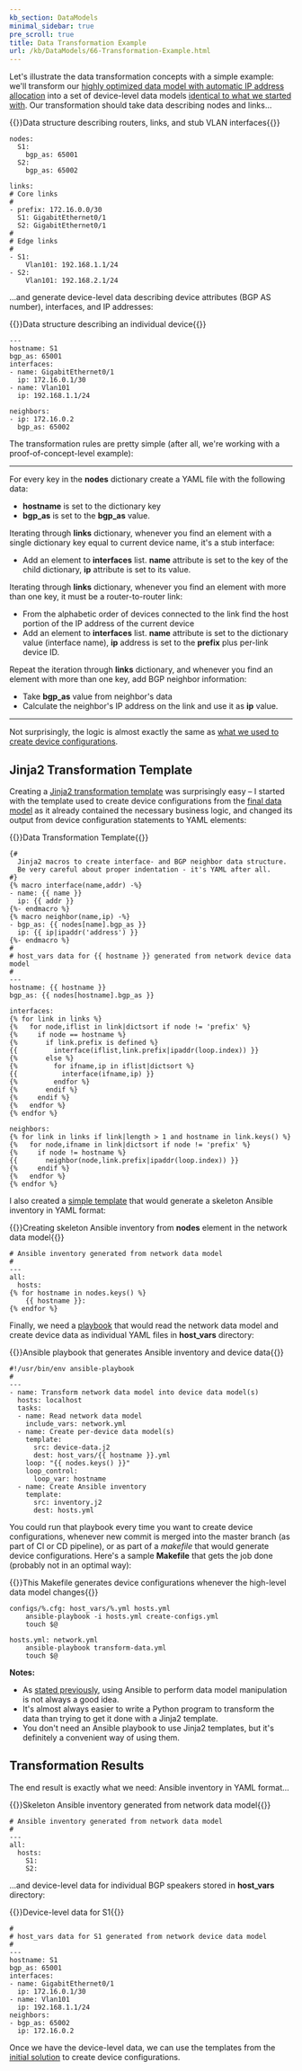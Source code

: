 ```yaml
---
kb_section: DataModels
minimal_sidebar: true
pre_scroll: true
title: Data Transformation Example
url: /kb/DataModels/66-Transformation-Example.html
---
```

Let's illustrate the data transformation concepts with a simple example: we'll transform our [highly optimized data model with automatic IP address allocation](40-Link%20Prefixes.html) into a set of device-level data models [identical to what we started with](index.html). Our transformation should take data describing nodes and links...

{{<cc>}}Data structure describing routers, links, and stub VLAN interfaces{{</cc>}}
```
nodes:
  S1:
    bgp_as: 65001
  S2:
    bgp_as: 65002

links:
# Core links
#
- prefix: 172.16.0.0/30
  S1: GigabitEthernet0/1
  S2: GigabitEthernet0/1
#
# Edge links
#
- S1:
    Vlan101: 192.168.1.1/24
- S2:
    Vlan101: 192.168.2.1/24
```

...and generate device-level data describing device attributes (BGP AS number), interfaces, and IP addresses:

{{<cc>}}Data structure describing an individual device{{</cc>}}
```
---
hostname: S1
bgp_as: 65001
interfaces:
- name: GigabitEthernet0/1
  ip: 172.16.0.1/30
- name: Vlan101
  ip: 192.168.1.1/24

neighbors:
- ip: 172.16.0.2
  bgp_as: 65002
```

The transformation rules are pretty simple (after all, we're working with a proof-of-concept-level example):

---

For every key in the **nodes** dictionary create a YAML file with the following data:
  
* **hostname** is set to the dictionary key
* **bgp_as** is set to the **bgp_as** value.

Iterating through **links** dictionary, whenever you find an element with a single dictionary key equal to current device name, it's a stub interface:

* Add an element to **interfaces** list. **name** attribute is set to the key of the child dictionary, **ip** attribute is set to its value.

Iterating through **links** dictionary, whenever you find an element with more than one key, it must be a router-to-router link:
  
* From the alphabetic order of devices connected to the link find the host portion of the IP address of the current device
* Add an element to **interfaces** list. **name** attribute is set to the dictionary value (interface name), **ip** address is set to the **prefix** plus per-link device ID.

Repeat the iteration through **links** dictionary, and whenever you find an element with more than one key, add BGP neighbor information:
  
* Take **bgp_as** value from neighbor's data
* Calculate the neighbor's IP address on the link and use it as **ip** value.

---

Not surprisingly, the logic is almost exactly the same as [what we used to create device configurations](40-Link%20Prefixes.html#generatingnodeipaddresses).

## Jinja2 Transformation Template

Creating a [Jinja2 transformation template](https://github.com/ipspace/ansible-examples/blob/master/Data-Models/Transformation/device-data.j2) was surprisingly easy &ndash; I started with the template used to create device configurations from the [final data model](40-Link%20Prefixes.html) as it already contained the necessary business logic, and changed its output from device configuration statements to YAML elements:

{{<cc>}}Data Transformation Template{{</cc>}}
```
{#
  Jinja2 macros to create interface- and BGP neighbor data structure.
  Be very careful about proper indentation - it's YAML after all.
#}
{% macro interface(name,addr) -%}
- name: {{ name }}
  ip: {{ addr }}
{%- endmacro %}
{% macro neighbor(name,ip) -%}
- bgp_as: {{ nodes[name].bgp_as }}
  ip: {{ ip|ipaddr('address') }}
{%- endmacro %}
#
# host_vars data for {{ hostname }} generated from network device data model
#
---
hostname: {{ hostname }}
bgp_as: {{ nodes[hostname].bgp_as }}

interfaces:
{% for link in links %}
{%   for node,iflist in link|dictsort if node != 'prefix' %}
{%     if node == hostname %}
{%       if link.prefix is defined %}
{{         interface(iflist,link.prefix|ipaddr(loop.index)) }}
{%       else %}
{%         for ifname,ip in iflist|dictsort %}
{{           interface(ifname,ip) }}
{%         endfor %}
{%       endif %}
{%     endif %}
{%   endfor %}
{% endfor %}

neighbors:
{% for link in links if link|length > 1 and hostname in link.keys() %}
{%   for node,ifname in link|dictsort if node != 'prefix' %}
{%     if node != hostname %}
{{       neighbor(node,link.prefix|ipaddr(loop.index)) }}
{%     endif %}
{%   endfor %}
{% endfor %}
```

I also created a [simple template](https://github.com/ipspace/ansible-examples/blob/master/Data-Models/Transformation/inventory.j2) that would generate a skeleton Ansible inventory in YAML format:

{{<cc>}}Creating skeleton Ansible inventory from **nodes** element in the network data model{{</cc>}}
```
# Ansible inventory generated from network data model
#
---
all:
  hosts:
{% for hostname in nodes.keys() %}
    {{ hostname }}:
{% endfor %}
```

Finally, we need a [playbook](https://github.com/ipspace/ansible-examples/blob/master/Data-Models/Transformation/transform-data.yml) that would read the network data model and create device data as individual YAML files in **host_vars** directory:

{{<cc>}}Ansible playbook that generates Ansible inventory and device data{{</cc>}}
```
#!/usr/bin/env ansible-playbook
#
---
- name: Transform network data model into device data model(s)
  hosts: localhost
  tasks:
  - name: Read network data model
    include_vars: network.yml
  - name: Create per-device data model(s)
    template:
      src: device-data.j2
      dest: host_vars/{{ hostname }}.yml
    loop: "{{ nodes.keys() }}"
    loop_control:
      loop_var: hostname
  - name: Create Ansible inventory
    template:
      src: inventory.j2
      dest: hosts.yml
```

You could run that playbook every time you want to create device configurations, whenever new commit is merged into the master branch (as part of CI or CD pipeline), or as part of a *makefile* that would generate device configurations. Here's a sample **Makefile** that gets the job done (probably not in an optimal way):

{{<cc>}}This Makefile generates device configurations whenever the high-level data model changes{{</cc>}}
```
configs/%.cfg: host_vars/%.yml hosts.yml
	ansible-playbook -i hosts.yml create-configs.yml
	touch $@

hosts.yml: network.yml
	ansible-playbook transform-data.yml
	touch $@
```

**Notes:**

* As [stated previously](65-Data-Transformation.html#datatransformationimplementationoptions), using Ansible to perform data model manipulation is not always a good idea.
* It's almost always easier to write a Python program to transform the data than trying to get it done with a Jinja2 template.
* You don't need an Ansible playbook to use Jinja2 templates, but it's definitely a convenient way of using them.

## Transformation Results

The end result is exactly what we need: Ansible inventory in YAML format...

{{<cc>}}Skeleton Ansible inventory generated from network data model{{</cc>}}
```
# Ansible inventory generated from network data model
#
---
all:
  hosts:
    S1:
    S2:
```

...and device-level data for individual BGP speakers stored in **host_vars** directory:

{{<cc>}}Device-level data for S1{{</cc>}}
```
#
# host_vars data for S1 generated from network device data model
#
---
hostname: S1
bgp_as: 65001
interfaces:
- name: GigabitEthernet0/1
  ip: 172.16.0.1/30
- name: Vlan101
  ip: 192.168.1.1/24
neighbors:
- bgp_as: 65002
  ip: 172.16.0.2
```

Once we have the device-level data, we can use the templates from the [initial solution](index.html) to create device configurations.

<!-- need a comment -->
